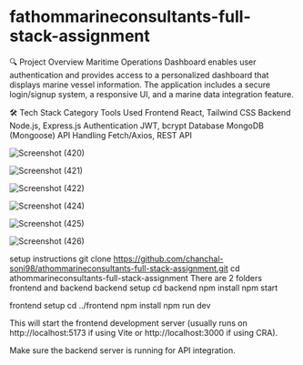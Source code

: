 ﻿# fathommarineconsultants-full-stack-assignment

 🔍 Project Overview
Maritime Operations Dashboard enables user authentication and provides access to a personalized dashboard that displays marine vessel information. The application includes a secure login/signup system, a responsive UI, and a marine data integration feature.

🛠 Tech Stack
Category	Tools Used
Frontend	React, Tailwind CSS
Backend	Node.js, Express.js
Authentication	JWT, bcrypt
Database	MongoDB (Mongoose)
API Handling	Fetch/Axios, REST API

![Screenshot (420)](https://github.com/user-attachments/assets/db66dc32-6e5d-4fb1-a730-4746390b7c88)

![Screenshot (421)](https://github.com/user-attachments/assets/371f72cc-a3bf-47b7-b7f5-ead9e3faaab6)

![Screenshot (422)](https://github.com/user-attachments/assets/b70d9ca0-ac3b-4815-abdf-0e9e3f956c4a)

![Screenshot (424)](https://github.com/user-attachments/assets/2fa26d20-f317-4894-9931-8a6f2ef8b274)

![Screenshot (425)](https://github.com/user-attachments/assets/6a86ddbd-13ec-4618-8e6f-188200adf9cf)

![Screenshot (426)](https://github.com/user-attachments/assets/3e36619e-a175-4cf2-82c8-ef27e7cdc7a0)

setup instructions
git clone https://github.com/chanchal-soni98/athommarineconsultants-full-stack-assignment.git
cd athommarineconsultants-full-stack-assignment
There are 2 folders frontend and backend
backend setup 
cd backend
npm install
npm start

frontend setup
cd ../frontend
npm install
npm run dev

This will start the frontend development server (usually runs on http://localhost:5173 if using Vite or http://localhost:3000 if using CRA).

Make sure the backend server is running for API integration.
